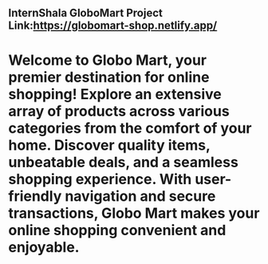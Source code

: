 ## InternShala GloboMart Project Link:https://globomart-shop.netlify.app/

# Welcome to Globo Mart, your premier destination for online shopping! Explore an extensive array of products across various categories from the comfort of your home. Discover quality items, unbeatable deals, and a seamless shopping experience. With user-friendly navigation and secure transactions, Globo Mart makes your online shopping convenient and enjoyable.
